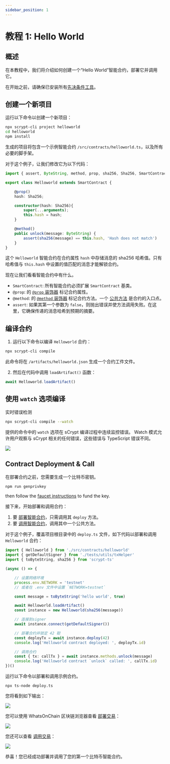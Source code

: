 ```yaml
---
sidebar_position: 1
---
```


# 教程 1: Hello World


## 概述

在本教程中，我们将介绍如何创建一个“Hello World”智能合约，部署它并调用它。

在开始之前，请确保已安装所有[先决条件工具](../../installation)。

## 创建一个新项目

运行以下命令以创建一个新项目：

```sh
npx scrypt-cli project helloworld
cd helloworld
npm install
```

生成的项目将包含一个示例智能合约 `/src/contracts/helloworld.ts`，以及所有必要的脚手架。

对于这个例子，让我们修改它为以下代码：


```ts
import { assert, ByteString, method, prop, sha256, Sha256, SmartContract } from 'scrypt-ts'

export class Helloworld extends SmartContract {

    @prop()
    hash: Sha256;

    constructor(hash: Sha256){
        super(...arguments);
        this.hash = hash;
    }

    @method()
    public unlock(message: ByteString) {
        assert(sha256(message) == this.hash, 'Hash does not match')
    }
}
```

这个 `Helloworld` 智能合约在合约属性 `hash` 中存储消息的 sha256 哈希值。只有哈希值与 `this.hash` 中设置的值匹配的消息才能解锁合约。

现在让我们看看智能合约中有什么。

- `SmartContract`: 所有智能合约必须扩展 `SmartContract` 基类。
- `@prop`: 的 [`@prop` 装饰器](../how-to-write-a-contract/basics#properties) 标记合约属性。
- `@method`: 的 [`@method` 装饰器](../how-to-write-a-contract/basics#method-decorator) 标记合约方法。一个 [公共方法](../how-to-write-a-contract/basics#public-methods) 是合约的入口点。
- `assert`: 如果其第一个参数为 `false`，则抛出错误并使方法调用失败。在这里，它确保传递的消息哈希到预期的摘要。

## 编译合约

1. 运行以下命令以编译 `Helloworld` 合约：

```sh
npx scrypt-cli compile
```

此命令将在 `/artifacts/helloworld.json` 生成一个合约工件文件。

2. 然后在代码中调用 `loadArtifact()` 函数：


```ts
await Helloworld.loadArtifact()
```

## 使用 `watch` 选项编译

实时错误检测

```sh
npx scrypt-cli compile --watch
```

提供的命令中的 `watch` 选项在 sCrypt 编译过程中连续监控错误。
Watch 模式允许用户观察与 sCrypt 相关的任何错误，这些错误与 TypeScript 错误不同。

![](../../static/img/watch.gif)

## Contract Deployment & Call

在部署合约之前，您需要生成一个比特币密钥。

```bash
npm run genprivkey
```

then follow the [faucet instructions](../../how-to-deploy-and-call-a-contract/faucet) to fund the key.

接下来，开始部署和调用合约：

1. 要 [部署智能合约](../how-to-deploy-and-call-a-contract/how-to-deploy-and-call-a-contract.md#contract-deployment)，只需调用其 `deploy` 方法。
2. 要 [调用智能合约](../how-to-deploy-and-call-a-contract/how-to-deploy-and-call-a-contract.md#contract-call)，调用其中一个公共方法。

对于这个例子，覆盖项目根目录中的 `deploy.ts` 文件，如下代码以部署和调用 `Helloworld` 合约：

```ts
import { Helloworld } from './src/contracts/helloworld'
import { getDefaultSigner } from './tests/utils/txHelper'
import { toByteString, sha256 } from 'scrypt-ts'

(async () => {

    // 设置网络环境
    process.env.NETWORK = 'testnet'
    // 或者在 .env 文件中设置 `NETWORK=testnet`

    const message = toByteString('hello world', true)

    await Helloworld.loadArtifact()
    const instance = new Helloworld(sha256(message))

    // 连接到signer
    await instance.connect(getDefaultSigner())

    // 部署合约并锁定 42 聪
    const deployTx = await instance.deploy(42)
    console.log('Helloworld contract deployed: ', deployTx.id)

    // 调用合约
    const { tx: callTx } = await instance.methods.unlock(message)
    console.log('Helloworld contract `unlock` called: ', callTx.id)
})()
```

运行以下命令以部署和调用示例合约。

```
npx ts-node deploy.ts
```

您将看到如下输出：

![](../../static/img/hello-world-deploy-and-call-output.png)


您可以使用 WhatsOnChain 区块链浏览器查看 [部署交易](https://test.whatsonchain.com/tx/b10744292358eda2cfae3baae5cd486e30136b086011f7953aed9098f62f4245)：

![](../../static/img/hello-world-contract-deploy-tx.png)


您还可以查看 [调用交易](https://test.whatsonchain.com/tx/f28175616b6dd0ebe2aad41505aabb5bf2864e2e6d1157168183f51b6194d3e6)：

![](../../static/img/hello-world-contract-call-tx.png)

恭喜！您已经成功部署并调用了您的第一个比特币智能合约。
